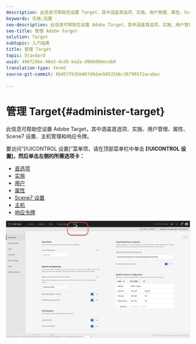 ```yaml
---
description: 此信息可帮助您设置 Target，其中涵盖首选项、实施、用户管理、属性、Scene7 设置、主机管理和响应令牌。
keywords: 实施;设置
seo-description: 此信息可帮助您设置 Adobe Target，其中涵盖首选项、实施、用户管理、属性、Scene7 设置、主机管理和响应令牌。
seo-title: 管理 Adobe Target
solution: Target
subtopic: 入门指南
title: 管理 Target
topic: Standard
uuid: 496f2dbe-96e2-4cd5-ba2e-d980d80eceb9
translation-type: tm+mt
source-git-commit: 8bd57fb3bb467d8dae50535b6c367995f2acabac

---
```



# 管理 Target{#administer-target}

此信息可帮助您设置 Adobe Target，其中涵盖首选项、实施、用户管理、属性、Scene7 设置、主机管理和响应令牌。

要访问“[!UICONTROL 设置]”菜单项，请在顶部菜单栏中单击 **[!UICONTROL 设置]，然后单击左侧的所需选项卡：**

* [首选项](/help/administrating-target/r-target-account-preferences/target-account-preferences.md)
* [实施](/help/c-implementing-target/implementing-target.md)
* [用户](/help/administrating-target/c-user-management/user-management.md)
* [属性](/help/administrating-target/c-user-management/property-channel/property-channel.md)
* [Scene7 设置](/help/administrating-target/scene7-settings.md)
* [主机](/help/administrating-target/hosts.md)
* [响应令牌](/help/administrating-target/response-tokens.md)

![Adobe Target 设置菜单](/help/administrating-target/assets/setup_menu_new.png)